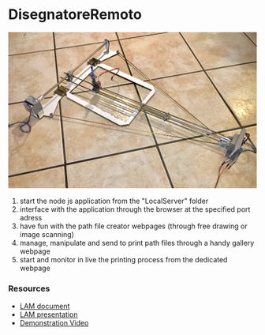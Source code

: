 # DisegnatoreRemoto
![](LAM/Records/foto%20componenti/Main.JPG)

1. start the node js application from the "LocalServer" folder
2. interface with the application through the browser at the specified port adress
3. have fun with the path file creator webpages (through free drawing or image scanning)
4. manage, manipulate and send to print path files through a handy gallery webpage
6. start and monitor in live the printing process from the dedicated webpage

### Resources
* [LAM document](https://docs.google.com/document/d/1yufAzvm-YmBF5FJW-CDQHOr3H1Efvr5cywDJvZXltzI/edit?usp=sharing)
* [LAM presentation](https://docs.google.com/presentation/d/1ybNW9f366qOdg-vAGhiV8jnD6vP20Fr81bRC0PI2Oig/edit?usp=sharing)
* [Demonstration Video](https://youtu.be/YZUVihPjlJg)
